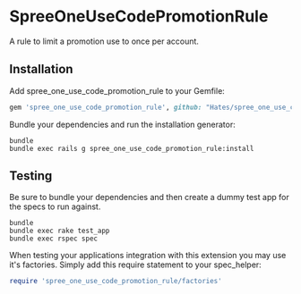 SpreeOneUseCodePromotionRule
============================

A rule to limit a promotion use to once per account.

Installation
------------

Add spree_one_use_code_promotion_rule to your Gemfile:

```ruby
gem 'spree_one_use_code_promotion_rule', github: "Hates/spree_one_use_code_promotion_rule"
```

Bundle your dependencies and run the installation generator:

```shell
bundle
bundle exec rails g spree_one_use_code_promotion_rule:install
```

Testing
-------

Be sure to bundle your dependencies and then create a dummy test app for the specs to run against.

```shell
bundle
bundle exec rake test_app
bundle exec rspec spec
```

When testing your applications integration with this extension you may use it's factories.
Simply add this require statement to your spec_helper:

```ruby
require 'spree_one_use_code_promotion_rule/factories'
```
